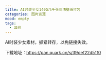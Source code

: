 ```yaml
---
title: AI时装少女140G几千张高清壁纸打包
categories: 图片资源
mood: empty
tags:
  - 其他
---
```





AI时装少女素材，抓紧转存，以免链接失效。


下载地址：https://pan.quark.cn/s/39def22d51f0





